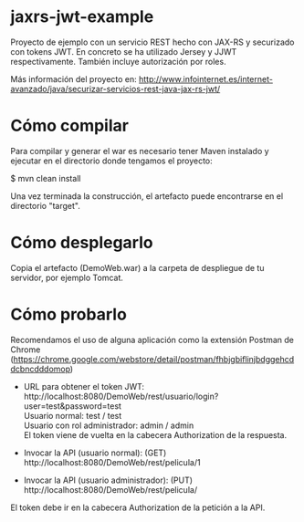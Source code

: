 # jaxrs-jwt-example
Proyecto de ejemplo con un servicio REST hecho con JAX-RS y securizado con tokens JWT. En concreto se ha utilizado Jersey y JJWT respectivamente. También incluye autorización por roles.  

Más información del proyecto en: http://www.infointernet.es/internet-avanzado/java/securizar-servicios-rest-java-jax-rs-jwt/

# Cómo compilar
Para compilar y generar el war es necesario tener Maven instalado y ejecutar en el directorio donde tengamos el proyecto:  

$ mvn clean install  

Una vez terminada la construcción, el artefacto puede encontrarse en el directorio "target".

# Cómo desplegarlo

Copia el artefacto (DemoWeb.war) a la carpeta de despliegue de tu servidor, por ejemplo Tomcat.

# Cómo probarlo

Recomendamos el uso de alguna aplicación como la extensión Postman de Chrome (https://chrome.google.com/webstore/detail/postman/fhbjgbiflinjbdggehcddcbncdddomop)

* URL para obtener el token JWT: http://localhost:8080/DemoWeb/rest/usuario/login?user=test&password=test  
  Usuario normal: test / test  
  Usuario con rol administrador: admin / admin  
  El token viene de vuelta en la cabecera Authorization de la respuesta.  

* Invocar la API (usuario normal): (GET) http://localhost:8080/DemoWeb/rest/pelicula/1
* Invocar la API (usuario administrador): (PUT) http://localhost:8080/DemoWeb/rest/pelicula/

El token debe ir en la cabecera Authorization de la petición a la API.
